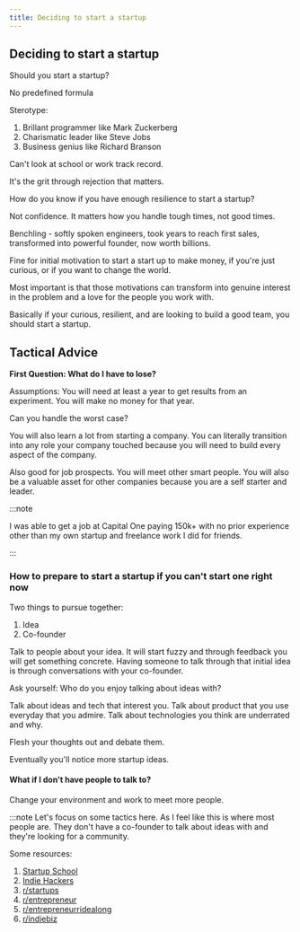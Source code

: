 ```yaml
---
title: Deciding to start a startup
---
```

## Deciding to start a startup
Should you start a startup?

No predefined formula

Sterotype:
1. Brillant programmer like Mark Zuckerberg
2. Charismatic leader like Steve Jobs
3. Business genius like Richard Branson

Can't look at school or work track record.

It's the grit through rejection that matters. 

How do you know if you have enough resilience to start a startup?

Not confidence. It matters how you handle tough times, not good times. 

Benchling - softly spoken engineers, took years to reach first sales, transformed into powerful founder, now worth billions.

Fine for initial motivation to start a start up to make money, if you're just curious, or if you want to change the world.

Most important is that those motivations can transform into genuine interest in the problem and a love for the people you work with.

Basically if your curious, resilient, and are looking to build a good team, you should start a startup.

## Tactical Advice
**First Question: What do I have to lose?**

Assumptions: You will need at least a year to get results from an experiment. You will make no money for that year. 

Can you handle the worst case?

You will also learn a lot from starting a company. You can literally transition into any role your company touched because you will need to build every aspect of the company. 

Also good for job prospects. You will meet other smart people. You will also be a valuable asset for other companies because you are a self starter and leader.

:::note

I was able to get a job at Capital One paying 150k+ with no prior experience other than my own startup and freelance work I did for friends.

:::


### How to prepare to start a startup if you can't start one right now

Two things to pursue together:
1. Idea
2. Co-founder

Talk to people about your idea. It will start fuzzy and through feedback you will get something concrete. Having someone to talk through that initial idea is through conversations with your co-founder.

Ask yourself: Who do you enjoy talking about ideas with?

Talk about ideas and tech that interest you. Talk about product that you use everyday that you admire. Talk about technologies you think are underrated and why. 

Flesh your thoughts out and debate them.

Eventually you'll notice more startup ideas.

#### What if I don't have people to talk to?
Change your environment and work to meet more people.

:::note
Let's focus on some tactics here. As I feel like this is where most people are. They don't have a co-founder to talk about ideas with and they're looking for a community.

Some resources:
1. [Startup School](https://www.startupschool.org/)
2. [Indie Hackers](https://www.indiehackers.com/)
3. [r/startups](https://www.reddit.com/r/startups/)
4. [r/entrepreneur](https://www.reddit.com/r/Entrepreneur/)
5. [r/entrepreneurridealong](https://www.reddit.com/r/EntrepreneurRideAlong/)
6. [r/indiebiz](https://www.reddit.com/r/indiebiz/)
